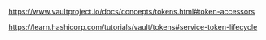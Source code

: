 https://www.vaultproject.io/docs/concepts/tokens.html#token-accessors

https://learn.hashicorp.com/tutorials/vault/tokens#service-token-lifecycle